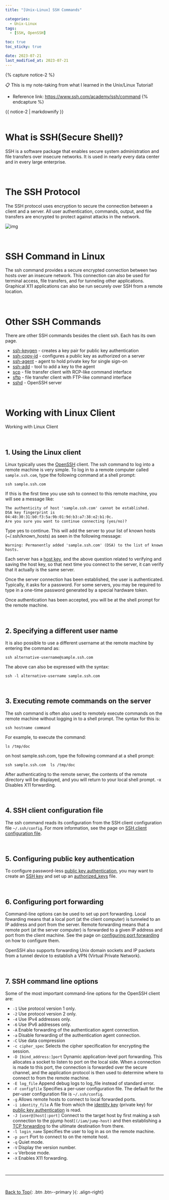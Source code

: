 ```yaml
---
title: "[Unix-Linux] SSH Commands"

categories:
  - Unix-Linux
tags:
  - [SSH, OpenSSH]

toc: true
toc_sticky: true

date: 2023-07-21
last_modified_at: 2023-07-21
---
```


{% capture notice-2 %}

📋 This is my note-taking from what I learned in the Unix/Linux Tutorial!

- Reference link: <https://www.ssh.com/academy/ssh/command>
  {% endcapture %}

<div class="notice--danger">{{ notice-2 | markdownify }}</div>

<!-- 📋 This is my note-taking from what I learned in the UNIX/LINUX Course!
{: .notice--danger} -->

<br>

# What is SSH(Secure Shell)?

SSH is a software package that enables secure system administration and file transfers over insecure networks. It is used in nearly every data center and in every large enterprise.

<br>

# The SSH Protocol

The SSH protocol uses encryption to secure the connection between a client and a server. All user authentication, commands, output, and file transfers are encrypted to protect against attacks in the network.

![img](https://www.ssh.com/hubfs/Imported_Blog_Media/SSH_simplified_protocol_diagram-2.png)

<br>

# SSH Command in Linux

The ssh command provides a secure encrypted connection between two hosts over an insecure network. This connection can also be used for terminal access, file transfers, and for tunneling other applications. Graphical X11 applications can also be run securely over SSH from a remote location.

<br>

# Other SSH Commands

There are other SSH commands besides the client ssh. Each has its own page.

- [ssh-keygen](https://www.ssh.com/ssh/keygen) - creates a key pair for public key authentication
- [ssh-copy-id](https://www.ssh.com/ssh/copy-id) - configures a public key as authorized on a server
- [ssh-agent](https://www.ssh.com/ssh/agent) - agent to hold private key for single sign-on
- [ssh-add](https://www.ssh.com/ssh/add) - tool to add a key to the agent
- [scp](https://www.ssh.com/ssh/scp) - file transfer client with RCP-like command interface
- [sftp](https://www.ssh.com/ssh/sftp) - file transfer client with FTP-like command interface
- [sshd](https://www.ssh.com/ssh/sshd) - OpenSSH server

<br>

# Working with Linux Client

Working with Linux Client

<br>

## 1. Using the Linux client

Linux typically uses the [OpenSSH](https://www.ssh.com/ssh/openssh) client. The ssh command to log into a remote machine is very simple. To log in to a remote computer called `sample.ssh.com`, type the following command at a shell prompt:

```
ssh sample.ssh.com
```

If this is the first time you use ssh to connect to this remote machine, you will see a message like:

```
The authenticity of host 'sample.ssh.com' cannot be established.
DSA key fingerprint is 04:48:30:31:b0:f3:5a:9b:01:9d:b3:a7:38:e2:b1:0c.
Are you sure you want to continue connecting (yes/no)?
```

Type yes to continue. This will add the server to your list of known hosts (~/.ssh/known_hosts) as seen in the following message:

```
Warning: Permanently added 'sample.ssh.com' (DSA) to the list of known hosts.
```

Each server has a [host key](https://www.ssh.com/ssh/host-key), and the above question related to verifying and saving the host key, so that next time you connect to the server, it can verify that it actually is the same server.

Once the server connection has been established, the user is authenticated. Typically, it asks for a password. For some servers, you may be required to type in a one-time password generated by a special hardware token.

Once authentication has been accepted, you will be at the shell prompt for the remote machine.

<br>

## 2. Specifying a different user name

It is also possible to use a different username at the remote machine by entering the command as:

```
ssh alternative-username@sample.ssh.com
```

The above can also be expressed with the syntax:

```
ssh -l alternative-username sample.ssh.com
```

<br>

## 3. Executing remote commands on the server

The ssh command is often also used to remotely execute commands on the remote machine without logging in to a shell prompt. The syntax for this is:

```
ssh hostname command
```

For example, to execute the command:

```
ls /tmp/doc
```

on host sample.ssh.com, type the following command at a shell prompt:

```
ssh sample.ssh.com  ls /tmp/doc
```

After authenticating to the remote server, the contents of the remote directory will be displayed, and you will return to your local shell prompt. -x Disables X11 forwarding.

<br>

## 4. SSH client configuration file

The ssh command reads its configuration from the SSH client configuration file `~/.ssh/config`. For more information, see the page on [SSH client configuration file](https://www.ssh.com/ssh/config).

<br>

## 5. Configuring public key authentication

To configure password-less [public key authentication](https://www.ssh.com/ssh/public-key-authentication), you may want to create an [SSH key](https://www.ssh.com/ssh/key) and set up an [authorized_keys](https://www.ssh.com/ssh/authorized_keys) file.

<br>

## 6. Configuring port forwarding

Command-line options can be used to set up port forwarding. Local fowarding means that a local port (at the client computer) is tunneled to an IP address and port from the server. Remote forwarding means that a remote port (at the server computer) is forwarded to a given IP address and port from the client machine. See the page on [configuring port forwarding](https://www.ssh.com/ssh/tunneling/example) on how to configure them.

OpenSSH also supports forwarding Unix domain sockets and IP packets from a tunnel device to establish a VPN (Virtual Private Network).

<br>

## 7. SSH command line options

Some of the most important command-line options for the OpenSSH client are:

- `-1` Use protocol version 1 only.
- `-2` Use protocol version 2 only.
- `-4` Use IPv4 addresses only.
- `-6` Use IPv6 addresses only.
- `-A` Enable forwarding of the authentication agent connection.
- `-a` Disable forwarding of the authentication agent connection.
- `-C` Use data compression
- `-c cipher_spec` Selects the cipher specification for encrypting the session.
- `-D [bind_address:]port` Dynamic application-level port forwarding. This allocates a socket to listen to port on the local side. When a connection is made to this port, the connection is forwarded over the secure channel, and the application protocol is then used to determine where to connect to from the remote machine.
- `-E log_file` Append debug logs to log_file instead of standard error.
- `-F configfile` Specifies a per-user configuration file. The default for the per-user configuration file is `~/.ssh/config`.
- `-g` Allows remote hosts to connect to local forwarded ports.
- `-i identity_file` A file from which the [identity key](https://www.ssh.com/ssh/identity-key) (private key) for [public key authentication](https://www.ssh.com/ssh/public-key-authentication) is read.
- `-J [user@]host[:port]` Connect to the target host by first making a ssh connection to the pjump host`[(/iam/jump-host)` and then establishing a [TCP forwarding](https://www.ssh.com/ssh/tunneling/example) to the ultimate destination from there.
- `-l login_name` Specifies the user to log in as on the remote machine.
- `-p port` Port to connect to on the remote host.
- `-q` Quiet mode.
- `-V` Display the version number.
- `-v` Verbose mode.
- `-X` Enables X11 forwarding.

<br>

---

<br>

[Back to Top](#){: .btn .btn--primary }{: .align-right}
